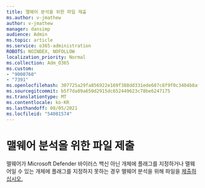 ```yaml
---
title: 맬웨어 분석을 위한 파일 제출
ms.author: v-jmathew
author: v-jmathew
manager: dansimp
audience: Admin
ms.topic: article
ms.service: o365-administration
ROBOTS: NOINDEX, NOFOLLOW
localization_priority: Normal
ms.collection: Adm_O365
ms.custom:
- "9000760"
- "7391"
ms.openlocfilehash: 307725a29fa856922e169f388dd331ede687c8f9f0c3404b8af221a7a49d68b3
ms.sourcegitcommit: b5f7da89a650d2915dc652449623c78be6247175
ms.translationtype: MT
ms.contentlocale: ko-KR
ms.lasthandoff: 08/05/2021
ms.locfileid: "54081574"
---
```

# <a name="submit-a-file-for-malware-analysis"></a>맬웨어 분석을 위한 파일 제출

맬웨어가 Microsoft Defender 바이러스 백신 아닌 개체에 플래그를 지정하거나 맬웨어일 수 있는 개체에 플래그를 지정하지 못하는 경우 맬웨어 분석을 위해 파일을 [제출하십시오.](https://go.microsoft.com/fwlink/?linkid=2144963)
